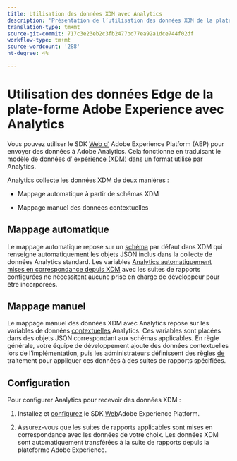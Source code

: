 ```yaml
---
title: Utilisation des données XDM avec Analytics
description: 'Présentation de l’utilisation des données XDM de la plate-forme d’expérience dans Adobe Analytics '
translation-type: tm+mt
source-git-commit: 717c3e23eb2c3fb2477bd77ea92a1dce744f02df
workflow-type: tm+mt
source-wordcount: '288'
ht-degree: 4%

---
```



# Utilisation des données Edge de la plate-forme Adobe Experience avec Analytics


Vous pouvez utiliser le SDK [Web d’](https://docs.adobe.com/content/help/fr-FR/launch/using/extensions-ref/adobe-extension/aep-extension/overview.html) Adobe Experience Platform (AEP) pour envoyer des données à Adobe Analytics. Cela fonctionne en traduisant le modèle de données d’ [expérience (XDM)](https://docs.adobe.com/content/help/en/experience-platform/xdm/home.html) dans un format utilisé par Analytics.

Analytics collecte les données XDM de deux manières :

* Mappage automatique à partir de schémas XDM

* Mappage manuel des données contextuelles

## Mappage automatique

Le mappage automatique repose sur un [schéma](https://docs.adobe.com/content/help/en/experience-platform/xdm/schema/composition.html) par défaut dans XDM qui renseigne automatiquement les objets JSON inclus dans la collecte de données Analytics standard. Les variables [Analytics automatiquement mises en correspondance depuis XDM](https://git.corp.adobe.com/analytics-data-collection/anedge/blob/master/XDM_Translator.md) avec les suites de rapports configurées ne nécessitent aucune prise en charge de développeur pour être incorporées.

## Mappage manuel

Le mappage manuel des données XDM avec Analytics repose sur les variables de données [contextuelles](https://docs.adobe.com/content/help/en/analytics/implementation/vars/page-vars/contextdata.html) Analytics. Ces variables sont placées dans des objets JSON correspondant aux schémas applicables. En règle générale, votre équipe de développement ajoute des données contextuelles lors de l’implémentation, puis les administrateurs définissent des règles [de](https://docs.adobe.com/content/help/en/analytics/admin/admin-tools/processing-rules/processing-rules-configuration/t-processing-rules.html) traitement pour appliquer ces données à des suites de rapports spécifiées.


## Configuration

Pour configurer Analytics pour recevoir des données XDM :

1. Installez et [configurez](https://docs.adobe.com/content/help/en/experience-platform/edge/fundamentals/configuring-the-sdk.html) le SDK [Web](https://docs.adobe.com/content/help/en/experience-platform/edge/fundamentals/installing-the-sdk.html)Adobe Experience Platform.

2. Assurez-vous que les suites de rapports applicables sont mises en correspondance avec les données de votre choix. Les données XDM sont automatiquement transférées à la suite de rapports depuis la plateforme Adobe Experience.

